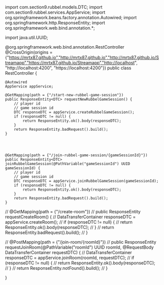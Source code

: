 import com.section9.rubbel.models.DTC;
import com.section9.rubbel.services.AppService;
import org.springframework.beans.factory.annotation.Autowired;
import org.springframework.http.ResponseEntity;
import org.springframework.web.bind.annotation.*;

import java.util.UUID;


@org.springframework.web.bind.annotation.RestController
@CrossOrigin(origins = {"https://mrtx87.github.io","http://mrtx87.github.io","http://mrtx87.github.io/Streamapp","https://mrtx87.github.io/Streamapp","http://localhost", "http://localhost:4200", "https://localhost:4200"})
public class RestController {


    @Autowired
    AppService appService;

    @GetMapping(path = {"/start-new-rubbel-game-session"})
    public ResponseEntity<DTC> requestNewRubbelGameSession() {
        // player id
        // game session id
        DTC responseDTC = appService.createRubbelGameSession();
        if (responseDTC != null) {
            return ResponseEntity.ok().body(responseDTC);
        }
        return ResponseEntity.badRequest().build();
    }




    @GetMapping(path = {"/join-rubbel-game-session/{gameSessionId}"})
    public ResponseEntity<DTC> joinRubbelGameSession(@PathVariable("gameSessionId") UUID gameSessionId) {
        // player id
        // game session id
        DTC responseDTC = appService.joinRubbelGameSession(gameSessionId);
        if (responseDTC != null) {
            return ResponseEntity.ok().body(responseDTC);
        }
        return ResponseEntity.badRequest().build();
    }

//    @GetMapping(path = {"/create-room"})
//    public ResponseEntity<DataTransferContainer> requestCreateRoom() {
//        DataTransferContainer responseDTC = appService.createRoom();
//        if (responseDTC != null) {
//            return ResponseEntity.ok().body(responseDTC);
//        }
//        return ResponseEntity.badRequest().build();
//    }

//    @PostMapping(path = {"/join-room/{roomId}"})
//    public ResponseEntity<DataTransferContainer> requestJoinRoom(@PathVariable("roomId") UUID roomId, @RequestBody DataTransferContainer requestDTC) {
//        DataTransferContainer responseDTC = appService.joinRoom(roomId, requestDTC);
//        if (responseDTC != null) {
//            return ResponseEntity.ok().body(responseDTC);
//        }
//        return ResponseEntity.notFound().build();
//    }


}